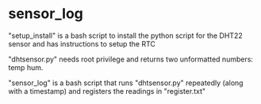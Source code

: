 # sensor_log

"setup_install" is a bash script to install the python script for the DHT22 sensor and has instructions to setup the RTC 

"dhtsensor.py" needs root privilege and returns two unformatted numbers: temp hum.

"sensor_log" is a bash script that runs "dhtsensor.py" repeatedly (along with a timestamp)
and registers the readings in "register.txt"

